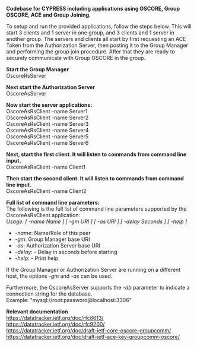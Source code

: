 **Codebase for CYPRESS including applications using OSCORE, Group OSCORE, ACE and Group Joining.**

To setup and run the provided applications, follow the steps below. This will start 3 clients and 1 server in one group, and 3 clients and 1 server in another group. The servers and clients all start by first requesting an ACE Token from the Authorization Server, then posting it to the Group Manager and performing the group join procedure. After that they are ready to securely communicate with Group OSCORE in the group.  

**Start the Group Manager**  
OscoreRsServer

**Next start the Authorization Server**  
OscoreAsServer

**Now start the server applications:**  
OscoreAsRsClient -name Server1  
OscoreAsRsClient -name Server2  
OscoreAsRsClient -name Server3  
OscoreAsRsClient -name Server4  
OscoreAsRsClient -name Server5  
OscoreAsRsClient -name Server6  

**Next, start the first client. It will listen to commands from command line input.**  
OscoreAsRsClient -name Client1

**Then start the second client. It will listen to commands from command line input.**  
OscoreAsRsClient -name Client2

**Full list of command line parameters:**  
The following is the full list of command line parameters supported by the OscoreAsRsClient application:  
*Usage: [ -name Name ] [ -gm URI ] [ -as URI ] [ -delay Seconds ] [ -help ]*
- *-name*: Name/Role of this peer
- *-gm*: Group Manager base URI
- *-as*: Authorization Server base URI
- *-delay*: - Delay in seconds before starting
- *-help*: - Print help

If the Group Manager or Authorization Server are running on a different host, the options *-gm* and *-as* can be used.  

Furthermore, the OscoreAsServer supports the *-db* parameter to indicate a connection string for the database.  
Example: "mysql://root:password@localhost:3306"  

**Relevant documentation**  
https://datatracker.ietf.org/doc/rfc8613/  
https://datatracker.ietf.org/doc/rfc9200/  
https://datatracker.ietf.org/doc/draft-ietf-core-oscore-groupcomm/  
https://datatracker.ietf.org/doc/draft-ietf-ace-key-groupcomm-oscore/

